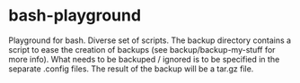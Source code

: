 # bash-playground
Playground for bash. Diverse set of scripts. 
The backup directory contains a script to ease the creation of backups (see backup/backup-my-stuff for more info). 
What needs to be backuped / ignored is to be specified in the separate .config files. The result of the backup will be a tar.gz file.
